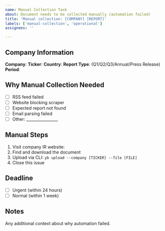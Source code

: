 ```yaml
---
name: Manual Collection Task
about: Document needs to be collected manually (automation failed)
title: 'Manual collection: [COMPANY] [REPORT]'
labels: ['manual-collection', 'operational']
assignees: ''

---
```


## Company Information
**Company**: 
**Ticker**: 
**Country**: 
**Report Type**: (Q1/Q2/Q3/Annual/Press Release)
**Period**: 

## Why Manual Collection Needed
- [ ] RSS feed failed
- [ ] Website blocking scraper
- [ ] Expected report not found
- [ ] Email parsing failed
- [ ] Other: ________________

## Manual Steps
1. Visit company IR website: 
2. Find and download the document
3. Upload via CLI: `yb upload --company [TICKER] --file [FILE]`
4. Close this issue

## Deadline
- [ ] Urgent (within 24 hours)
- [ ] Normal (within 1 week)

## Notes
Any additional context about why automation failed.